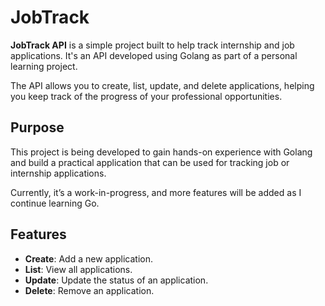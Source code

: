 # JobTrack

**JobTrack API** is a simple project built to help track internship and job applications. It's an API developed using Golang as part of a personal learning project.

The API allows you to create, list, update, and delete applications, helping you keep track of the progress of your professional opportunities.

## Purpose

This project is being developed to gain hands-on experience with Golang and build a practical application that can be used for tracking job or internship applications. 

Currently, it’s a work-in-progress, and more features will be added as I continue learning Go.

## Features

- **Create**: Add a new application.
- **List**: View all applications.
- **Update**: Update the status of an application.
- **Delete**: Remove an application.
